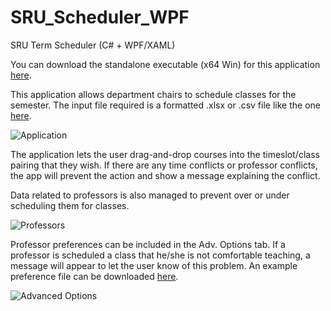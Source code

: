 # SRU_Scheduler_WPF
SRU Term Scheduler (C# + WPF/XAML)

You can download the standalone executable (x64 Win) for this application [here](https://www.dropbox.com/s/unarn5k29wb6gqq/SRU-TermScheduler.zip?dl=0).

This application allows department chairs to schedule classes for the semester.
The input file required is a formatted .xlsx or .csv file like the one [here](https://www.dropbox.com/s/56u9hzpvxjrq1qi/CPSC%20-%20Fall%202021%20-%20Example.xlsx?dl=0 "Excel file").

![Application](http://myxos.live/app1.png)

The application lets the user drag-and-drop courses into the timeslot/class pairing that they wish. If there are any time conflicts or professor conflicts, the app will prevent the action and show a message explaining the conflict.

Data related to professors is also managed to prevent over or under scheduling them for classes.

![Professors](http://myxos.live/prof.png)

Professor preferences can be included in the Adv. Options tab. If a professor is scheduled a class that he/she is not comfortable teaching, a message will appear to let the user know of this problem. An example preference file can be downloaded [here](https://www.dropbox.com/s/tras13i9oi3uvpj/Teaching%20Prefs%20Example.xlsx?dl=0).

![Advanced Options](http://myxos.live/additional.png)
